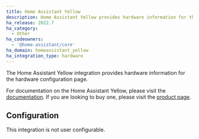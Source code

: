 ```yaml
---
title: Home Assistant Yellow
description: Home Assistant Yellow provides hardware information for the hardware configuration page.
ha_release: 2022.7
ha_category:
  - Other
ha_codeowners:
  - '@home-assistant/core'
ha_domain: homeassistant_yellow
ha_integration_type: hardware
---
```


The Home Assistant Yellow integration provides hardware information for the hardware configuration page.

For documentation on the Home Assistant Yellow, please visit the [documentation](https://yellow.home-assistant.io/documentation/).
If you are looking to buy one, please visit the [product page](https://home-assistant.io/yellow).

## Configuration

This integration is not user configurable.
